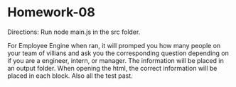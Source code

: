 # Homework-08 
Directions:
Run node main.js in the src folder.

For Employee Engine when ran, it will promped you how many people on your team of villians and ask you the corresponding question depending on if you are a engineer, intern, or manager. The information will be placed in an output folder. When opening the html, the correct information will be placed in each block. Also all the test past.